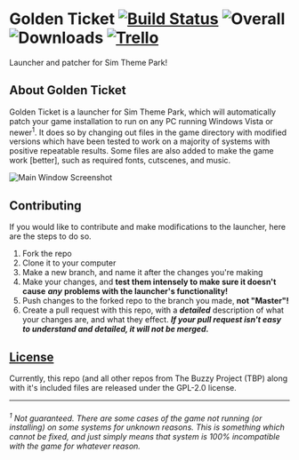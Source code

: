 # Golden Ticket [![Build Status](https://travis-ci.org/The-Buzzy-Project/Golden-Ticket.svg?branch=Development)](https://travis-ci.org/The-Buzzy-Project/Golden-Ticket) ![Overall](http://progressed.io/bar/65?title=Progress) ![Downloads](https://img.shields.io/github/downloads/The-Buzzy-Project/Golden-Ticket/total.svg) [![Trello](https://img.shields.io/badge/Trello-View%20progress%20and%20plans!-blue.svg)](https://trello.com/b/bqOCcwIK)
Launcher and patcher for Sim Theme Park!

## About Golden Ticket

Golden Ticket is a launcher for Sim Theme Park, which will automatically patch your game installation to run on any
PC running Windows Vista or newer<sup>1</sup>. It does so by changing out files in the game directory with modified versions
which have been tested to work on a majority of systems with positive repeatable results. Some files are also added to
make the game work \[better\], such as required fonts, cutscenes, and music.

![Main Window Screenshot](https://i.imgur.com/iPzMznC.png)

## Contributing

If you would like to contribute and make modifications to the launcher, here are the steps to do so.

1. Fork the repo
2. Clone it to your computer
3. Make a new branch, and name it after the changes you're making
4. Make your changes, and **test them intensely to make sure it doesn't cause** ***any*** **problems with the launcher's functionality!**
5. Push changes to the forked repo to the branch you made, **not "Master"!**
6. Create a pull request with this repo, with a ***detailed*** description of what your changes are, and what they effect. ***If your pull request isn't easy to understand and detailed, it will not be merged.***


## [License](https://github.com/The-Buzzy-Project/Golden-Ticket/blob/master/LICENSE)

Currently, this repo (and all other repos from The Buzzy Project (TBP) along with it's included files are
released under the GPL-2.0 license.

---

###### <sup>1</sup> Not guaranteed. There are some cases of the game not running (or installing) on some systems for unknown reasons. This is something which cannot be fixed, and just simply means that system is 100% incompatible with the game for whatever reason.
